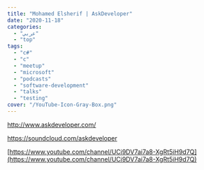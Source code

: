 ```yaml
---
title: "Mohamed Elsherif | AskDeveloper"
date: "2020-11-18"
categories:
  - "عربي"
  - "top"
tags:
  - "c#"
  - "c"
  - "meetup"
  - "microsoft"
  - "podcasts"
  - "software-development"
  - "talks"
  - "testing"
cover: "/YouTube-Icon-Gray-Box.png"
---
```


http://www.askdeveloper.com/

https://soundcloud.com/askdeveloper

[https://www.youtube.com/channel/UCi9DV7ai7a8-XgRt5iH9d7Q](https://www.youtube.com/channel/UCi9DV7ai7a8-XgRt5iH9d7Q)
